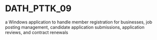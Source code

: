 # DATH_PTTK_09
a Windows application to handle member registration for businesses, job posting management, candidate application submissions, application reviews, and contract renewals
